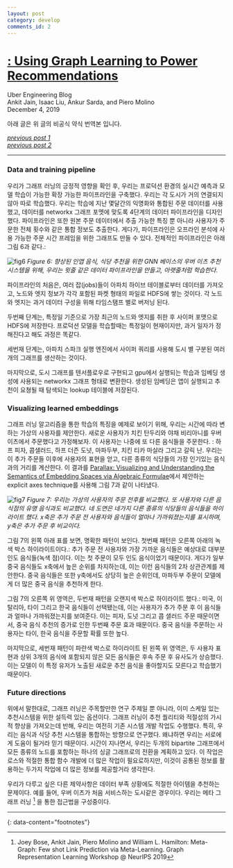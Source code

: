 ```yaml
---
layout: post
category: develop
comments_id: 2
---
```

# [ : Using Graph Learning to Power Recommendations](https://eng.uber.com/uber-eats-graph-learning/)  
Uber Engineering Blog  
Ankit Jain, Isaac Liu, Ankur Sarda, and Piero Molino  
December 4, 2019

아래 글은 위 글의 비공식 약식 번역본 입니다.

*[previous post 1](https://yongqyu.github.io/gnn-food-discovery-with-uber-eats-1.html)*  
*[previous post 2](https://yongqyu.github.io/gnn-food-discovery-with-uber-eats-2.html)*

-----------------------------------------------------

### Data and training pipeline

우리가 그래프 러닝의 긍정적 영향을 확인 후, 우리는 프로덕션 환경의 실시간 예측과 모델 학습이 가능한 확장 가능한 파이프라인을 구축했다. 우리는 각 도시가 거의 연결되지 않아 따로 학습했다. 우리는 학습에 지난 몇달간의 익명화와 통합된 주문 데이터를 사용했고, 데이터를 networkx 그래프 포멧에 맞도록 4단계의 데이터 파이프라인을 디자인했다. 파이프라인은 또한 원본 주문 데이터에서 추출 가능한 특징 뿐 아니라 사용자가 주문한 전체 횟수와 같은 통합 정보도 추출한다. 게다가, 파이프라인은 오프라인 분석에 사용 가능한 주문 시간 프레임을 위한 그래프도 만들 수 있다. 전체적인 파이프라인은 아래 그림 6과 같다.:

![fig6](https://1fykyq3mdn5r21tpna3wkdyi-wpengine.netdna-ssl.com/wp-content/uploads/2019/12/image3-1.png)
*Figure 6: 향상된 인앱 음식, 식당 추천을 위한 GNN 베이스의 우버 이츠 추천 시스템을 위해, 우리는 윗줄 같은 데이터 파이프라인을 만들고, 아랫줄처럼 학습한다.*

파이프라인의 처음은, 여러 잡(jobs)들이 아파치 하이브 테이블로부터 데이터를 가져오고, 노드와 엣지 정보가 각각 포함된 파켓 형태의 파일로 HDFS에 쌓는 것이다. 각 노드와 엣지는 과거 데이터 구성을 위해 타임스탬프 별로 버저닝 된다.

두번째 단계는, 특정일 기준으로 가장 최근의 노드와 엣지를 취한 후 사이퍼 포맷으로 HDFS에 저장한다. 프로덕션 모델을 학습할때는 특정일이 현재이지만, 과거 일자가 정해진다고 해도 과정은 똑같다.

세번재 단계는, 아파치 스파크 실행 엔진에서 사이퍼 쿼리를 사용해 도시 별 구분된 여러개의 그래프를 생산하는 것이다.

마지막으로, 도시 그래프를 텐서플로우로 구현되고 gpu에서 실행되는 학습과 임베딩 생성에 사용되는 networkx 그래프 형태로 변환한다. 생성된 임베딩은 앱이 실행되고 추천이 요쳥될 때 탐색되는 lookup 테이블에 저장된다.

### Visualizing learned embeddings

그래프 러닝 알고리즘을 통한 학습의 특징을 예제로 보이기 위해, 우리는 시간에 따라 변하는 가상의 사용자를 제안한다. 새로운 사용자가 치킨 탄두리와 야채 비리아니를 우버 이츠에서 주문했다고 가정해보자. 이 사용자는 나중에 또 다른 음식들을 주문한다. : 하프 피자, 콥샐러드, 하프 더즌 도넛, 마파두부, 치킨 티카 마살라 그리고 갈릭 난. 우리는 이 추가 주문들 이후에 사용자의 표현을 얻고, 다른 종류의 식당들의 가장 인기있는 음식과의 거리를 계산한다. 이 결과를 [Parallax: Visualizing and Understanding the Semantics of Embedding Spaces via Algebraic Formulae](https://arxiv.org/abs/1905.12099)에서 제안하는 explicit axes technique를 사용해 그림 7과 같이 나타냈다.

![fig7](https://1fykyq3mdn5r21tpna3wkdyi-wpengine.netdna-ssl.com/wp-content/uploads/2019/12/image14.png)
*Figure 7: 우리는 가상의 사용자의 주문 전후를 비교했다. 또 사용자와 다른 음식점의 유명 음식과도 비교했다. 네 도면은 네가지 다른 종류의 식당들의 음식들을 하이라이트 했다. x축은 추가 주문 전 사용자와 음식들이 얼마나 가까워졌는지를 표시하며, y축은 추가 주문 후 비교이다.*

그림 7의 왼쪽 아래 표를 보면, 명확한 패턴이 보인다. 첫번째 패턴은 오른쪽 아래의 녹색 박스 하이라이트이다.: 추가 주문 전 사용자와 가장 가까운 음식들은 예상대로 대부분 인도 음식들(녹색 점)이다. 이는 첫 주문이 모두 인도 음식이었기 때문이다. 게다가 일부 중국 음식들도 x축에서 높은 순위를 차지하는데, 이는 이런 음식들의 2차 상관관계를 제안한다. 중국 음식들은 또한 y축에서도 상당히 높은 순위인데, 마파두부 주문이 모델에게 더 많은 중국 음식을 추천하게 한다.

그림 7의 오른쪽 위 영역은, 두번재 패턴을 오랜지색 박스로 하이라이트 했다.: 미국, 이탈리아, 타이 그리고 한국 음식들이 선택됐는데, 이는 사용자가 추가 주문 후 이 음식들과 얼마나 가까워졌는지를 보여준다. 이는 피자, 도넛 그리고 콥 샐러드 주문 때문이면서, 중국 음식 추천의 증가로 인한 두번째 주문 효과 때문이다. 중국 음식을 주문하는 사용자는 타이, 한국 음식을 주문할 확률 또한 높다.

마지막으로, 세번재 패턴이 파란색 박스로 하이라이트 된 왼쪽 위 영역은, 두 사용자 표현과 상위 3개의 음식에 포함되지 않은 모든 음식들은 후속 주문 후 유사도가 상승했다. 이는 모델이 이 특정 유저가 노출된 새로운 추천 음식을 좋아할지도 모른다고 학습했기 때문이다.

### Future directions

위에서 말한대로, 그래프 러닝은 주목할만한 연구 주제일 뿐 아니라, 이미 스케일 있는 추천시스템을 위한 설득력 있는 옵션이다. 그래프 러닝이 추천 퀄리티와 적절성의 가시적 향상을 가져오는데 반해, 우리는 여전히 기존 시스템 개발 작업도 수행했다. 특히, 우리는 음식과 식당 추천 시스템을 통합하는 방향으로 연구했다. 왜냐하면 우리는 서로에게 도움이 될거라 믿기 때문이다. 시간이 지나면서, 우리는 두개의 bipartite 그래프에서 모든 종류의 노드를 포함하는 하나의 싱글 그래프로의 전환을 계획하고 있다. 이 작업은 로스와 적절한 통합 함수 개발에 더 많은 작업이 필요로하지만, 이것이 공통된 정보를 활용하는 두가지 작업에 더 많은 정보를 제공할거라 생각한다.

우리가 다루고 싶은 다른 제약사항은 데이터 부족 상황에도 적절한 아이템을 추천하는 문제이다. 예를 들어, 우버 이츠가 처음 서비스하는 도시같은 경우이다. 우리는 메타 그래프 러닝 [^5] 을 통한 접근법을 구성중이다.


---
{: data-content="footnotes"}

[^5]: Joey Bose, Ankit Jain, Piero Molino and William L. Hamilton: Meta-Graph: Few shot Link Prediction via Meta-Learning. Graph Representation Learning Workshop @ NeurIPS 2019